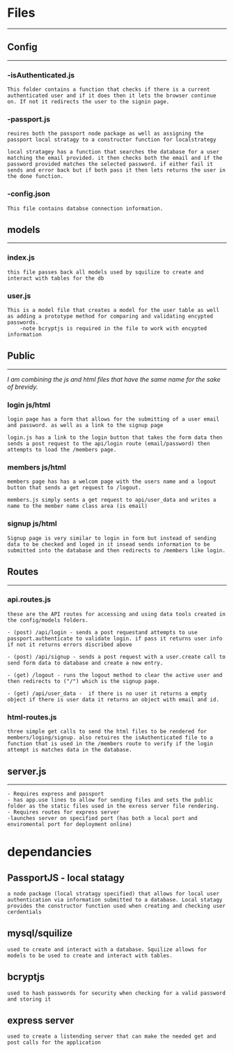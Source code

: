 # Files 
___
## Config
___
### -isAuthenticated.js
    This folder contains a function that checks if there is a current authenticated user and if it does then it lets the browser continue on. If not it redirects the user to the signin page.

### -passport.js
    reuires both the passport node package as well as assigning the passport local stratagy to a constructor function for localstrategy

    local stratagey has a function that searches the database for a user matching the email provided. it then checks both the email and if the password provided matches the selected password. if either fail it sends and error back but if both pass it then lets returns the user in the done function. 

### -config.json
    This file contains databse connection information.

## models
___
### index.js
    this file passes back all models used by squilize to create and interact with tables for the db

### user.js
    This is a model file that creates a model for the user table as well as adding a prototype method for comparing and validating encypted passwords.
        -note bcryptjs is required in the file to work with encypted information
## Public
___
*I am combining the js and html files that have the same name for the sake of brevidy.*
### login js/html
    login page has a form that allows for the submitting of a user email and password. as well as a link to the signup page

    login.js has a link to the login button that takes the form data then sends a post request to the api/login route (email/password) then attempts to load the /members page.

### members js/html
    members page has has a welcom page with the users name and a logout button that sends a get request to /logout.

    members.js simply sents a get request to api/user_data and writes a name to the member name class area (is email)

### signup js/html
    Signup page is very similar to login in form but instead of sending data to be checked and loged in it insead sends information to be submitted into the database and then redirects to /members like login.
## Routes
___
### api.routes.js
    these are the API routes for accessing and using data tools created in the config/models folders.

    - (post) /api/login - sends a post requestand attempts to use passport.authenticate to validate login. if pass it returns user info if not it returns errors discribed above

    - (post) /api/signup - sends a post request with a user.create call to send form data to database and create a new entry.

    - (get) /logout - runs the logout method to clear the active user and then redirects to ("/") which is the signup page.

    - (get) /api/user_data -  if there is no user it returns a empty object if there is user data it returns an object with email and id.

### html-routes.js
    three simple get calls to send the html files to be rendered for members/loging/signup. also retuires the isAuthenticated file to a function that is used in the /members route to verify if the login attempt is matches data in the database.

## server.js
___
    - Requires express and passport
    - has app.use lines to allow for sending files and sets the public folder as the static files used in the exress server file rendering.
    - Requires routes for express server
    -launches server on specified port (has both a local port and enviromental port for deployment online)

# dependancies
 
## PassportJS - local statagy
    a node package (local stratagy specified) that allows for local user authentication via information submitted to a database. Local statagy provides the constructor function used when creating and checking user cerdentials

## mysql/squilize
    used to create and interact with a database. Squilize allows for models to be used to create and interact with tables.

## bcryptjs
    used to hash passwords for security when checking for a valid password and storing it

## express server
    used to create a listending server that can make the needed get and post calls for the application
